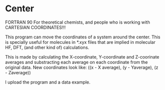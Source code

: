# Center
FORTRAN 90
For theoretical chemists, and people who is working with CARTESIAN COORDINATES!!!

This program can move the coordinates of a system around the center.
This is specially useful for molecules in *.xyx files that are implied in molecular 
HF, DFT, (and other kind of) calculations.

This is made by calculating the X-coordinate, Y-coordinate and Z-coorinate averages and 
substracting each average on each coordinate from the original data.
New coordinates look like: ((x - X average), (y - Yaverage), (z - Zaverage))

I upload the program and a data example.
